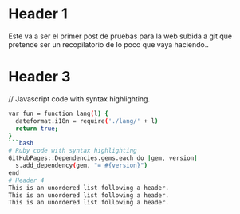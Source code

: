 # Header 1
Este va a ser el primer post de pruebas para la web subida a git que pretende ser un recopilatorio de lo poco que vaya haciendo..

# Header 3
// Javascript code with syntax highlighting.

````bash
var fun = function lang(l) {
  dateformat.i18n = require('./lang/' + l)
  return true;
}
```bash
# Ruby code with syntax highlighting
GitHubPages::Dependencies.gems.each do |gem, version|
  s.add_dependency(gem, "= #{version}")
end
# Header 4
This is an unordered list following a header.
This is an unordered list following a header.
This is an unordered list following a header.

